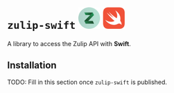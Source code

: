 # `zulip-swift` <img alt="Swift logo" src="assets/zulip-logo.png" height=50 /> <img alt="Swift logo" src="assets/swift-logo.png" height=50 />

A library to access the Zulip API with **Swift**.

## Installation

TODO: Fill in this section once `zulip-swift` is published.
